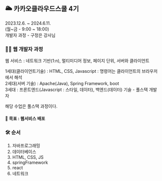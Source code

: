 ## 🌥 카카오클라우드스쿨 4기
2023.12.6. ~ 2024.6.11.<br/>
(월~금 - 9:00 ~ 18:00)<br/>
개발자 과정 - 구정은 강사님

### 👩‍💻 웹 개발자 과정
웹 서비스 : 네트워크 기반(1:n), 멀티미디어 정보, 페이지 단위, 서버와 클라이언트

1세대(클라이언트기술) : HTML, CSS, Javascript : 명령어는 클라이언트의 브라우저에서 해석<br/>
2세대(서버 기술) : Apache(Java), Spring Framework, boot<br/>
3세대 : 프론트엔드(Javascript : 스타일, 데이터), 백엔드(데이터) 기술 - 풀스택 개발자<br/>

해당 수업은 풀스택 과정이다.
#### 🚨 목표 : 웹서비스 배포
    
### 🛠 순서
1. 자바프로그래밍
2. 데이터베이스
3. HTML, CSS, JS
4. springFramework
5. react
7. 네트워크